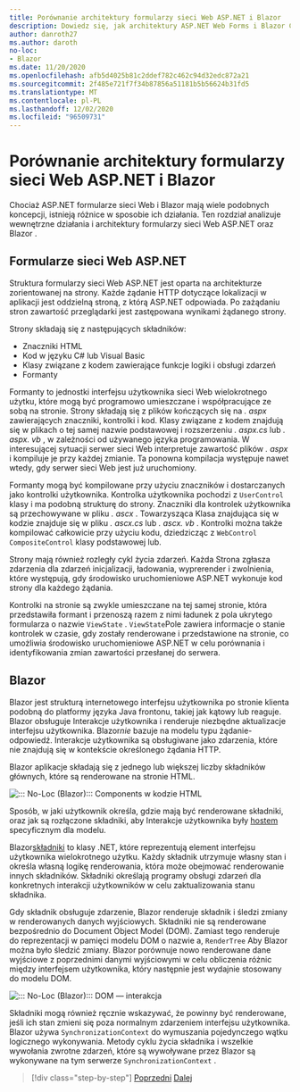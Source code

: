 ```yaml
---
title: Porównanie architektury formularzy sieci Web ASP.NET i Blazor
description: Dowiedz się, jak architektury ASP.NET Web Forms i Blazor Compare.
author: danroth27
ms.author: daroth
no-loc:
- Blazor
ms.date: 11/20/2020
ms.openlocfilehash: afb5d4025b81c2ddef782c462c94d32edc872a21
ms.sourcegitcommit: 2f485e721f7f34b87856a51181b5b56624b31fd5
ms.translationtype: MT
ms.contentlocale: pl-PL
ms.lasthandoff: 12/02/2020
ms.locfileid: "96509731"
---
```

# <a name="architecture-comparison-of-aspnet-web-forms-and-no-locblazor"></a>Porównanie architektury formularzy sieci Web ASP.NET i Blazor

Chociaż ASP.NET formularze sieci Web i Blazor mają wiele podobnych koncepcji, istnieją różnice w sposobie ich działania. Ten rozdział analizuje wewnętrzne działania i architektury formularzy sieci Web ASP.NET oraz Blazor .

## <a name="aspnet-web-forms"></a>Formularze sieci Web ASP.NET

Struktura formularzy sieci Web ASP.NET jest oparta na architekturze zorientowanej na strony. Każde żądanie HTTP dotyczące lokalizacji w aplikacji jest oddzielną stroną, z którą ASP.NET odpowiada. Po zażądaniu stron zawartość przeglądarki jest zastępowana wynikami żądanego strony.

Strony składają się z następujących składników:

- Znaczniki HTML
- Kod w języku C# lub Visual Basic
- Klasy związane z kodem zawierające funkcje logiki i obsługi zdarzeń
- Formanty

Formanty to jednostki interfejsu użytkownika sieci Web wielokrotnego użytku, które mogą być programowo umieszczane i współpracujące ze sobą na stronie. Strony składają się z plików kończących się na *. aspx* zawierających znaczniki, kontrolki i kod. Klasy związane z kodem znajdują się w plikach o tej samej nazwie podstawowej i rozszerzeniu *. aspx.cs* lub *. aspx. vb* , w zależności od używanego języka programowania. W interesującej sytuacji serwer sieci Web interpretuje zawartość plików *. aspx* i kompiluje je przy każdej zmianie. Ta ponowna kompilacja występuje nawet wtedy, gdy serwer sieci Web jest już uruchomiony.

Formanty mogą być kompilowane przy użyciu znaczników i dostarczanych jako kontrolki użytkownika. Kontrolka użytkownika pochodzi z `UserControl` klasy i ma podobną strukturę do strony. Znaczniki dla kontrolek użytkownika są przechowywane w pliku *. ascx* . Towarzysząca Klasa znajdująca się w kodzie znajduje się w pliku *. ascx.cs* lub *. ascx. vb* . Kontrolki można także kompilować całkowicie przy użyciu kodu, dziedzicząc z `WebControl` `CompositeControl` klasy podstawowej lub.

Strony mają również rozległy cykl życia zdarzeń. Każda Strona zgłasza zdarzenia dla zdarzeń inicjalizacji, ładowania, wyprerender i zwolnienia, które występują, gdy środowisko uruchomieniowe ASP.NET wykonuje kod strony dla każdego żądania.

Kontrolki na stronie są zwykle umieszczane na tej samej stronie, która przedstawiła formant i przenoszą razem z nimi ładunek z pola ukrytego formularza o nazwie `ViewState` . `ViewState`Pole zawiera informacje o stanie kontrolek w czasie, gdy zostały renderowane i przedstawione na stronie, co umożliwia środowisko uruchomieniowe ASP.NET w celu porównania i identyfikowania zmian zawartości przesłanej do serwera.

## Blazor

Blazor jest strukturą internetowego interfejsu użytkownika po stronie klienta podobną do platformy języka Java frontonu, takiej jak kątowy lub reaguje. Blazor obsługuje Interakcje użytkownika i renderuje niezbędne aktualizacje interfejsu użytkownika. Blazor*nie* bazuje na modelu typu żądanie-odpowiedź. Interakcje użytkownika są obsługiwane jako zdarzenia, które nie znajdują się w kontekście określonego żądania HTTP.

Blazor aplikacje składają się z jednego lub większej liczby składników głównych, które są renderowane na stronie HTML.

![::: No-Loc (Blazor)::: Components w kodzie HTML](./media/architecture-comparison/blazor-components-in-html.png)

Sposób, w jaki użytkownik określa, gdzie mają być renderowane składniki, oraz jak są rozłączone składniki, aby Interakcje użytkownika były [hostem](hosting-models.md) specyficznym dla modelu.

Blazor[składniki](components.md) to klasy .NET, które reprezentują element interfejsu użytkownika wielokrotnego użytku. Każdy składnik utrzymuje własny stan i określa własną logikę renderowania, która może obejmować renderowanie innych składników. Składniki określają programy obsługi zdarzeń dla konkretnych interakcji użytkowników w celu zaktualizowania stanu składnika.

Gdy składnik obsługuje zdarzenie, Blazor renderuje składnik i śledzi zmiany w renderowanych danych wyjściowych. Składniki nie są renderowane bezpośrednio do Document Object Model (DOM). Zamiast tego renderuje do reprezentacji w pamięci modelu DOM o nazwie a, `RenderTree` Aby Blazor można było śledzić zmiany. Blazor porównuje nowo renderowane dane wyjściowe z poprzednimi danymi wyjściowymi w celu obliczenia różnic między interfejsem użytkownika, który następnie jest wydajnie stosowany do modelu DOM.

![::: No-Loc (Blazor)::: DOM — interakcja](./media/architecture-comparison/blazor-dom-interaction.png)

Składniki mogą również ręcznie wskazywać, że powinny być renderowane, jeśli ich stan zmieni się poza normalnym zdarzeniem interfejsu użytkownika. Blazor używa `SynchronizationContext` do wymuszania pojedynczego wątku logicznego wykonywania. Metody cyklu życia składnika i wszelkie wywołania zwrotne zdarzeń, które są wywoływane przez Blazor są wykonywane na tym serwerze `SynchronizationContext` .

>[!div class="step-by-step"]
>[Poprzedni](introduction.md) 
> [Dalej](hosting-models.md)

